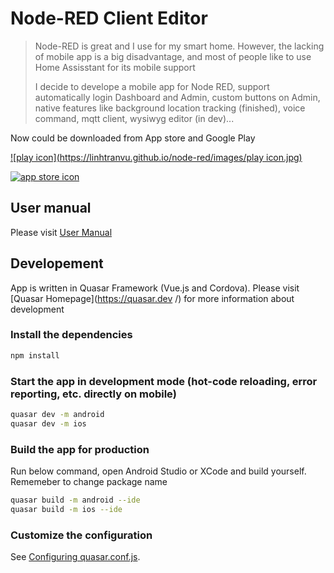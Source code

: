 # Node-RED Client Editor

> Node-RED is great and I use for my smart home. However, the lacking  of mobile app is a big disadvantage, and most of people like to use Home Assisstant for its mobile support
>
> I decide to develope a mobile app for Node RED, support automatically login Dashboard and Admin, custom buttons on Admin, native features like background location tracking (finished), voice  command, mqtt client, wysiwyg editor (in dev)...

Now could be downloaded from App store and Google Play

[![play icon](https://linhtranvu.github.io/node-red/images/play icon.jpg)](https://play.google.com/store/apps/details?id=org.nodered.linhtranvu.app)

[![app store icon](https://aws1.discourse-cdn.com/business6/uploads/nodered/original/3X/8/8/885839638289f9d382d213b253161593302a2f75.jpeg)](https://apps.apple.com/us/app/node-red-client-editor/id1539323696)

## User manual

Please visit [User Manual](https://linhtranvu.github.io/node-red/)

## Developement

App is written in Quasar Framework (Vue.js and Cordova). Please visit [Quasar Homepage](https://quasar.dev /)  for more information about development

### Install the dependencies

```bash
npm install
```

### Start the app in development mode (hot-code reloading, error reporting, etc. directly on mobile)
```bash
quasar dev -m android
quasar dev -m ios
```

### Build the app for production

Run below command, open Android Studio or XCode and build yourself. Rememeber to change package name 

```bash
quasar build -m android --ide
quasar build -m ios --ide
```

### Customize the configuration
See [Configuring quasar.conf.js](https://quasar.dev/quasar-cli/quasar-conf-js).
